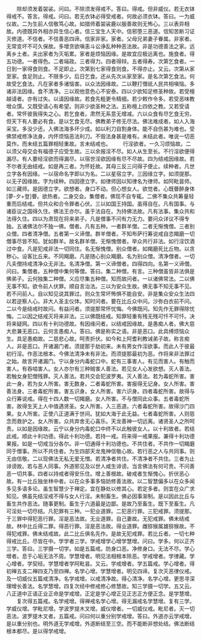 <!-- { "loadSidebar": true } -->
　　除却须发着袈裟。问曰。不除须发得戒不。答曰。得戒。但非威仪。若无衣钵得戒不。答言。得戒。问曰。若无衣钵必得受戒者。何故必须衣钵。答曰。一为威仪故。二为生前人信敬笃心故。如猎师着袈裟鹿以服善故则无怖心。三以表异相故。内德既异外相亦异生信心者。信三宝生人天中。信邪堕三恶道。信知苦断习证灭修道。不信者。不信善恶四谛。信家非家。家者。父母兄弟妻子眷属。非家者。无常变坏不可久保故。多增贪欲嗔恚斗讼诤乱种种恶法故。非是功德善法之家。远离乡土者。夫出家者为灭垢累。家者是烦恼因缘。是故宜应极远离也。施食者。得五功德。一者得色。二者端政。三者得力。四者得辩。五者得寿。次第乞食者。一日到一家得食则食。不足即止。次第到七家得食则食。不得亦止。又云。次第从家至家。食足则止。不限多少。后日乞食。还从先次从家至家。是名次第乞食法。何故受乞食法。凡在家者多诸恼害。以众法因缘故。二以鞭打僧祇人民共相嗔恼。多诸非法因缘。食不清净。三以观他意色心不安泰。四以少欲知足修圣种故。若受檀越请者。亦有过失。以请因缘故。若食先粗更令精细。若少敕作令多。若受恶味教增众馔。又既受请心有希望。则非少欲圣种之法。五称檀上四依之教。又若受请者。常怀彼我得失之心。若乞食者。肃然无系意无增减。六以众食有尽乞食无穷。但天下有人要必有食。是以乞食无尽。佛教弟子修无尽法。佛法难成者。如人入海采宝。多没少还。入佛法海多坏少成。如以利刀自割身体。能不自伤甚为难也。受佛禁戒修净法身。内怀烦恼恶法利刀。不毁法身甚是难有。未结此者。唯说一切恶莫作。而未结五篇罪相轻重故。言未结戒也。
　　行淫欲者。一久习烦恼故。二以须父母交会有福德子应受生故。三以余报淫不尽。如人从生至长。不行淫欲便得漏尽。有人要经淫欲而得漏尽。以宿世淫欲因缘有尽不尽故。四为结戒因缘故。若不尔者无由结戒。如是再三者。为怀妊故。其母三反三问得子便止。续种者。凡世立字各有因缘。一以宿命名字即以为名。二以星宿立字。三因缘立字。如须提那。以无子因缘故。字为续种。四因德立字。如律师因以知律名为律师。如阿毗昙师。如三藏师。是因德立字。欲想者。身口不动。但心想女人。欲觉者。心既瞢醉身体[夢-夕+登]瞢。欲热者。二身交会。集僧者。佛现不自专辄。二佛不集众共筹量轻重而后结戒。但共众和合令罪者心伏。三以如国王持国。虽得自在。凡有国事。与诸臣议之国得久住。佛法王亦尔。虽于法自在。为持佛法故。凡有法事。集众共和法得久住。四以为肃现在将来弟子。凡是僧事不问有力无力。要问众详议不得专独。五诸佛法尔不独一佛。僧者。凡有五种。一者群羊僧。二者无惭愧僧。三者别众僧。四者清净僧。五者第一义谛僧。群羊僧者。不知布萨行筹说戒自恣羯磨一切僧事尽皆不知。犹如群羊。故名群羊僧。无惭愧僧者。举众共行非法。如行淫饮酒过中食。凡是犯戒非法一切同住。名无惭愧僧。别众僧者。如羯磨死比丘物。以贪秽心。设客比丘来。不同羯磨。凡是随心别众羯磨。名为别众僧。清净僧者。一切凡夫僧持戒清净众无非法。名清净僧。第一义谛僧者。四得四向。名第一义谛僧。问曰。集僧者。五种僧中集何等僧。答曰。集二种僧。有言。三种僧虽皆非法俱是佛弟子。云何独集二种僧。义应尽集五种僧。知而故问者。一以诸佛常法。二以佛无事不知。欲令前人伏罪。顺自言治法。三以为安众生故。佛无事不知无事不见。若不问前人。自以知见说其罪过。则众生常坏怖惧不能自安。非是集众安众生法四以若逆察人心。非大人圣主仪体。知时问者。要在比丘众中问。沙弥白衣前不问。二以今是结戒时故问。有益问者。须提那常怀忧悔。今佛既问。知先作无罪得除忧悔。二以因之结戒灭将来非法。三以佛既结戒。知罪轻重有残无残可忏不可忏。决将来疑网。四以有十利功德故。有因缘问者。以结戒因缘故。是愚痴人者。佛大慈大悲兼无恶口。云何言愚痴人。答曰。佛是称实之语。非是恶口。此具缚烦恼众生。具足愚痴故。二慈悲心故。呵责折伏。如今和上阿耆利教诫弟子故。称言痴人。非是恶口。开诸漏门者。须提那于劫初来。未有男女作淫欲事。而此人于彼最初行淫。作恶法根本。今佛法清净未有非法。而须提那最初为恶。作将来非法罪过之始。故言开诸漏门。宁以身分内毒蛇口中。蛇有三事害人。有见而害人。有触而害人。有吞啮害人。女人亦尔有三种贼害人善法。若见女人心发欲想。灭人善法。若触女身犯僧残罪。灭人善法。若共交会犯波罗夷。灭人善法。若为毒蛇所害。害此一身。若为女人所害。害无数身。二者毒蛇所害。害报得无记身。女人所害。害善法身。三者毒蛇所害。害五识身。女人所害。害六识身。四者毒蛇所害。故得与众行筹说戒。得在十四人数一切羯磨。女人所害。不与僧同此众事。五者毒蛇所害。故得生天上人中值遇贤圣。女人所害。入三恶道。六者毒蛇所害。故得沙门四果。女人所害。正使八正道满于世间。犹如大海于此无益。七者毒蛇所害。人则慈念而救护之。女人所害。众共弃舍无心喜乐。天龙善神一切远离。诸贤圣人之所呵责。以如是因缘故。云宁以身分内毒蛇口中终不以此触彼女人。以十利故者。若结此戒。顺此十利功德。得此十利功德。若持一戒。将来得一戒果报。兼得十利功德果报。如是一切戒当分各尔。非一切通得十利功德也。不共住者。不共作一切羯磨同于僧事。所以不共住者。为生四部天龙鬼神信敬心故。若行恶之人与共同事。则无由信敬。二以现佛法无私无爱无憎。若清净者共住。不清净者不共住。三者为止诽谤故。若与恶人同事。外道邪见及以世人咸生诽谤。当言佛法有何可贵。不问善恶一切共事。四者以持戒者得安乐住。增上善根故。破戒者生惭愧心。折伏恶心故。有一比丘独坐林中者。以在众多事多恼妨修善法故。以二智慧偏多以在众多闻多见多语多论。虽生智慧少于禅定。宜在静处以修其心。若定多者。则宜在众广求知见。佛虽先结淫戒不得与女人行淫。未制畜生。佛必因事渐制。是以因此比丘与畜生共作恶法。随事更制。畜生于六道最是边鄙。是故乃至畜生。既下至畜生。凡可淫处一切尽结。凡犯罪有三种。一犯业道罪。二犯恶行罪。三犯戒罪。须提那。于三罪中得犯恶行罪。淫是恶法故。无业道罪。自己妻故。无犯戒罪。佛未结戒故。林中比丘得二罪。得恶行罪。淫是恶法故。得业道罪。雌猕猴属雄猕猴故。不得犯戒罪。佛未结戒故。此二比丘俱名先作。是故无犯戒罪。若比丘者。一切七种得戒比丘。尽皆在中。学学者三学。学戒增学心增学慧增。问曰。学多。何以正齐三学。答曰。三学摄一切学。如是五篇戒。防身口恶。净修身口。无法不尽。学心增者。息于心垢无法不周。学慧增者。明见法相根本除恶。学戒增者。学律藏。学心增者。学契经。学慧增者学阿毗昙。又云。学戒增者。学五篇戒。学心增者。得初禅五支二禅四支乃至四禅。名学心增。学慧增者。明见四谛。复次灭恶律仪戒。及一切威仪五篇戒清净。名学戒增。以戒清净故。得心清净。名学心增。更思寻深理增长善法。名学慧增。四复次经中修戒修心修慧故。知三学摄一切学。五又云。八正道中正语正业正命是学戒增。正定是学心增正见正志正方便正念。是学慧增。
　　复次得五篇戒。名学戒增。得禅戒名学心增。得无漏戒名学慧增。复有三学。学威仪增。学毗尼增。学波罗提木叉增。威仪增者。一切威仪戒。毗尼者。灭一切恶法。波罗提木叉者。五篇戒。问曰何以重分别学戒增。答曰。外道亦云学戒增。是以重分别也。明外道无学戒增。外道断结至三空。而不能断非想处结。佛法断结根本都尽。是以得学戒增。
